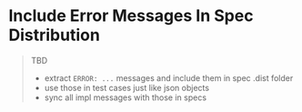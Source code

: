 # Include Error Messages In Spec Distribution

> TBD
>
> - extract `ERROR: ...` messages and include them in spec .dist folder
> - use those in test cases just like json objects
> - sync all impl messages with those in specs
